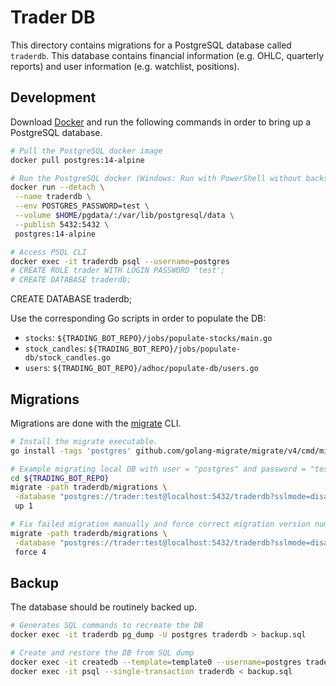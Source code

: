 # Trader DB

This directory contains migrations for a PostgreSQL database called `traderdb`.
This database contains financial information (e.g. OHLC, quarterly reports) and
user information (e.g. watchlist, positions).

## Development

Download [Docker] and run the following commands in order to bring up a
PostgreSQL database.

```bash
# Pull the PostgreSQL docker image
docker pull postgres:14-alpine

# Run the PostgreSQL docker (Windows: Run with PowerShell without backslashes).
docker run --detach \
 --name traderdb \
 --env POSTGRES_PASSWORD=test \
 --volume $HOME/pgdata/:/var/lib/postgresql/data \
 --publish 5432:5432 \
 postgres:14-alpine

# Access PSQL CLI
docker exec -it traderdb psql --username=postgres
# CREATE ROLE trader WITH LOGIN PASSWORD 'test';
# CREATE DATABASE traderdb; 
```

CREATE DATABASE traderdb;

Use the corresponding Go scripts in order to populate the DB:
- `stocks`: `${TRADING_BOT_REPO}/jobs/populate-stocks/main.go`
- `stock_candles`: `${TRADING_BOT_REPO}/jobs/populate-db/stock_candles.go`
- `users`: `${TRADING_BOT_REPO}/adhoc/populate-db/users.go`

## Migrations

Migrations are done with the [migrate] CLI.

```bash
# Install the migrate executable.
go install -tags 'postgres' github.com/golang-migrate/migrate/v4/cmd/migrate@latest

# Example migrating local DB with user = "postgres" and password = "test"
cd ${TRADING_BOT_REPO}
migrate -path traderdb/migrations \
 -database "postgres://trader:test@localhost:5432/traderdb?sslmode=disable" \
 up 1

# Fix failed migration manually and force correct migration version number (e.g. 4)
migrate -path traderdb/migrations \
 -database "postgres://trader:test@localhost:5432/traderdb?sslmode=disable" \
 force 4
```

## Backup

The database should be routinely backed up.

```bash
# Generates SQL commands to recreate the DB
docker exec -it traderdb pg_dump -U postgres traderdb > backup.sql

# Create and restore the DB from SQL dump
docker exec -it createdb --template=template0 --username=postgres traderdb
docker exec -it psql --single-transaction traderdb < backup.sql
```

[docker]: https://www.docker.com/
[migrate]: https://github.com/golang-migrate/migrate
